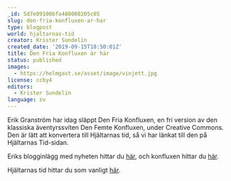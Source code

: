 ```yaml
---
_id: 5d7e89100bfa480008205c05
slug: den-fria-konfluxen-ar-har
type: blogpost
world: hjaltarnas-tid
creator: Krister Sundelin
created_date: '2019-09-15T18:50:01Z'
title: Den Fria Konfluxen är här
status: published
images:
  - https://helmgast.se/asset/image/vinjett.jpg
license: ccby4
editors:
  - Krister Sundelin
language: sv
---
```

Erik Granström har idag släppt Den Fria Konfluxen, en fri version av den klassiska äventyrssviten Den Femte Konfluxen, under Creative Commons. Den är lätt att konvertera till Hjältarnas tid, så vi har länkat till den på Hjältarnas Tid-sidan.

Eriks blogginlägg med nyheten hittar du [här](https://erik-granstrom.blogspot.com/2019/09/den-fria-konfluxen.html), och konfluxen hittar du [här](http://strimlad.se/fri_konflux/00.titelblad.html).

Hjältarnas tid hittar du som vanligt [här](https://helmgast.se/hjaltarnas-tid).

